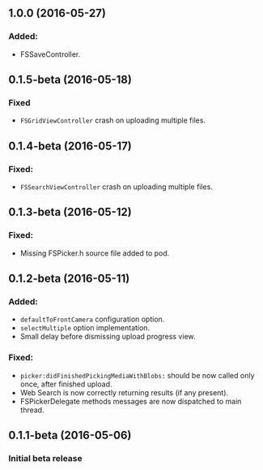 ## 1.0.0 (2016-05-27)

### Added:

- FSSaveController.

## 0.1.5-beta (2016-05-18)

### Fixed

- ```FSGridViewController``` crash on uploading multiple files.

## 0.1.4-beta (2016-05-17)

### Fixed:

- ```FSSearchViewController``` crash on uploading multiple files.

## 0.1.3-beta (2016-05-12)

### Fixed:

- Missing FSPicker.h source file added to pod.

## 0.1.2-beta (2016-05-11)

### Added:

- ```defaultToFrontCamera``` configuration option.
- ```selectMultiple``` option implementation.
- Small delay before dismissing upload progress view.

### Fixed:

- ```picker:didFinishedPickingMediaWithBlobs:``` should be now called only once, after finished upload.
- Web Search is now correctly returning results (if any present).
- FSPickerDelegate methods messages are now dispatched to main thread.

## 0.1.1-beta (2016-05-06)

### Initial beta release
